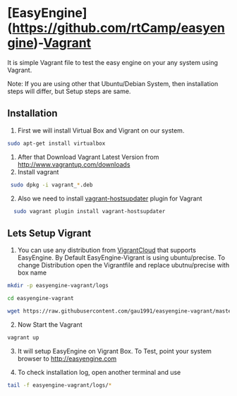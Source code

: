 [EasyEngine] (https://github.com/rtCamp/easyengine)-[Vagrant](https://vagrantup.com/)
==================

It is simple Vagrant file to test the easy engine on your any system using Vagrant.

Note: If you are using other that Ubuntu/Debian System, then installation steps will differ, but Setup steps are same.


## Installation
1. First we will install Virtual Box and Vigrant on our system.

  ```bash
  sudo apt-get install virtualbox
  ```
1.  After that Download Vagrant Latest Version from http://www.vagrantup.com/downloads
2.  Install vagrant

  ```bash
   sudo dpkg -i vagrant_*.deb
  ```
2.  Also we need to install [vagrant-hostsupdater](https://vagrantup.com/) plugin for Vagrant

  ```bash
    sudo vagrant plugin install vagrant-hostsupdater
  ```

## Lets Setup Vigrant
1. You can use any distribution from [VigrantCloud](http://vagrantcloud.com/) that supports EasyEngine. By Default EasyEngine-Vigrant is using ubuntu/precise. 
  To change Distribution open the Vigrantfile and replace ubutnu/precise with box name

  ```bash
  mkdir -p easyengine-vagrant/logs

  cd easyengine-vagrant

  wget https://raw.githubusercontent.com/gau1991/easyengine-vagrant/master/Vagrantfile
  ```
2. Now Start the Vagrant

  ```bash
  vagrant up
  ```
3. It will setup EasyEngine on Vigrant Box. To Test, point your system browser to http://easyengine.com

4. To check installation log, open another terminal and use

  ```bash
  tail -f easyengine-vagrant/logs/*
  ```
